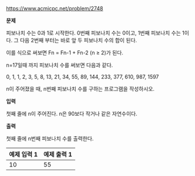 https://www.acmicpc.net/problem/2748

**문제**

피보나치 수는 0과 1로 시작한다. 0번째 피보나치 수는 0이고, 1번째 피보나치 수는 1이다. 그 다음 2번째 부터는 바로 앞 두 피보나치 수의 합이 된다.

이를 식으로 써보면 Fn = Fn-1 + Fn-2 (n ≥ 2)가 된다.

n=17일때 까지 피보나치 수를 써보면 다음과 같다.

0, 1, 1, 2, 3, 5, 8, 13, 21, 34, 55, 89, 144, 233, 377, 610, 987, 1597

n이 주어졌을 때, n번째 피보나치 수를 구하는 프로그램을 작성하시오.

**입력**

첫째 줄에 n이 주어진다. n은 90보다 작거나 같은 자연수이다.

**출력**

첫째 줄에 n번째 피보나치 수를 출력한다.

| 예제 입력 1 | 예제 출력 1 |
|---------|---------|
| 10      | 55      |

